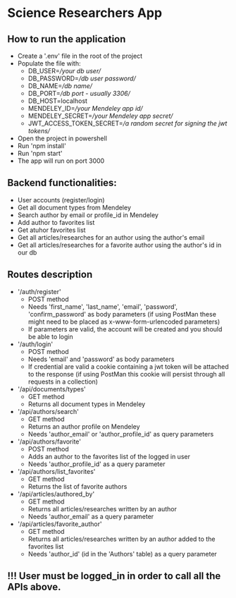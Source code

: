 # Science  Researchers App

## How to run the application
- Create a '.env' file in the root of the project
- Populate the file with: 
    * DB_USER=*/your db user/*
    * DB_PASSWORD=*/db user password/*
    * DB_NAME=*/db name/*
    * DB_PORT=*/db port - usually 3306/*
    * DB_HOST=localhost
    * MENDELEY_ID=*/your Mendeley app id/*
    * MENDELEY_SECRET=*/your Mendeley app secret/*
    * JWT_ACCESS_TOKEN_SECRET=*/a random secret for signing the jwt tokens/*
- Open the project in powershell
- Run 'npm install'
- Run 'npm start'
- The app will run on port 3000

## Backend functionalities:
- User accounts (register/login)
- Get all document types from Mendeley
- Search author by email or profile_id in Mendeley
- Add author to favorites list
- Get atuhor favorites list
- Get all articles/researches for an author using the author's email
- Get all articles/researches for a favorite author using the author's id in our db

## Routes description
- '/auth/register'
    * POST method
    * Needs 'first_name', 'last_name', 'email', 'password', 'confirm_password' as body parameters (if using PostMan these might need to be placed as x-www-form-urlencoded parameters)
    * If parameters are valid, the account will be created and you should be able to login
- '/auth/login'
    * POST method
    * Needs 'email' and 'password' as body parameters
    * If credential are valid a cookie containing a jwt token will be attached to the response (if using PostMan this cookie will persist through all requests in a collection)
- '/api/documents/types'
    * GET method
    * Returns all document types in Mendeley
- '/api/authors/search'
    * GET method
    * Returns an author profile on Mendeley
    * Needs 'author_email' or 'author_profile_id' as query parameters
- '/api/authors/favorite'
    * POST method
    * Adds an author to the favorites list of the logged in user
    * Needs 'author_profile_id' as a query parameter
- '/api/authors/list_favorites'
    * GET method
    * Returns the list of favorite authors
- '/api/articles/authored_by'
    * GET method
    * Returns all articles/researches written by an author
    * Needs 'author_email' as a query parameter
- '/api/articles/favorite_author'
    * GET method
    * Returns all articles/researches written by an author added to the favorites list
    * Needs 'author_id' (id in the 'Authors' table) as a query parameter

## !!! User must be logged_in in order to call all the APIs above.